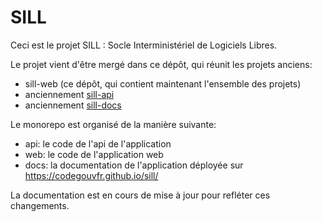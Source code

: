 # SILL

Ceci est le projet SILL : Socle Interministériel de Logiciels Libres.

Le projet vient d'être mergé dans ce dépôt, qui réunit les projets anciens:
- sill-web (ce dépôt, qui contient maintenant l'ensemble des projets)
- anciennement [sill-api](https://github.com/codegouvfr/sill-api)
- anciennement [sill-docs](https://github.com/codegouvfr/sill-docs)

Le monorepo est organisé de la manière suivante:
- api: le code de l'api de l'application
- web: le code de l'application web
- docs: la documentation de l'application déployée sur https://codegouvfr.github.io/sill/

La documentation est en cours de mise à jour pour refléter ces changements.
